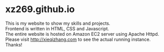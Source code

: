 # xz269.github.io
This is my website to show my skills and projects.<br />
Frontend is written in HTML, CSS and Javascript.<br />
The entire website is hosted on Amazon EC2 server using Apache Httpd.<br />
Please visit http://xieqizhang.com to see the actual running instance.<br />
Thanks!
